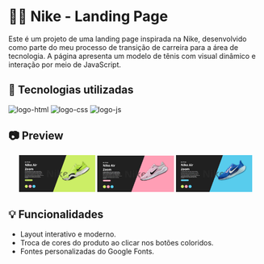 # 🏃‍♀️ Nike - Landing Page

Este é um projeto de uma landing page inspirada na Nike, desenvolvido como parte do meu processo de transição de carreira para a área de tecnologia. A página apresenta um modelo de tênis com visual dinâmico e interação por meio de JavaScript.

## 🚀 Tecnologias utilizadas
 <img src="https://img.shields.io/badge/HTML5-E34F26?style=for-the-badge&logo=html5&logoColor=white" alt="logo-html"/> <img src="https://img.shields.io/badge/CSS-239120?&style=for-the-badge&logo=css3&logoColor=white" alt="logo-css" /> <img src="https://img.shields.io/badge/JavaScript-323330?style=for-the-badge&logo=javascript&logoColor=F7DF1E" alt="logo-js"/>


## 📷 Preview

<p align="center">
  <img src="assets/Tenis Verde.png " alt="Tênis Verde" width="30%" />
   <img src="assets/Tenis rosa.png " alt="Tênis Rosa" width="30%" />
   <img src="assets/Tenis azul.png " alt="Tênis Azul" width="30%" />                                                   
</p>

## 💡 Funcionalidades

- Layout interativo e moderno.
- Troca de cores do produto ao clicar nos botões coloridos.
- Fontes personalizadas do Google Fonts.





